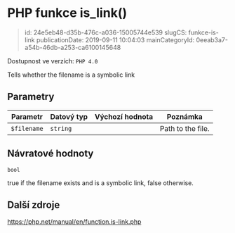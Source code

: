 PHP funkce is_link()
================================

> id: 24e5eb48-d35b-476c-a036-15005744e539
> slugCS: funkce-is-link
> publicationDate: 2019-09-11 10:04:03
> mainCategoryId: 0eeab3a7-a54b-46db-a253-ca6100145648

Dostupnost ve verzích: `PHP 4.0`

Tells whether the filename is a symbolic link


Parametry
--------------

| Parametr | Datový typ | Výchozí hodnota | Poznámka |
|-----|-----|-----|-----|
| `$filename` | `string` |  | Path to the file. |


Návratové hodnoty
----------------

`bool`

true if the filename exists and is a symbolic link, false
otherwise.

Další zdroje
------------

https://php.net/manual/en/function.is-link.php
